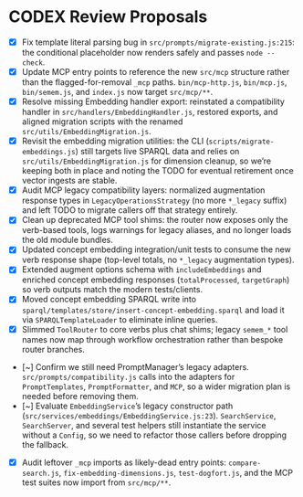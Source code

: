 # CODEX Review Proposals

- [x] Fix template literal parsing bug in `src/prompts/migrate-existing.js:215`: the conditional placeholder now renders safely and passes `node --check`.
- [x] Update MCP entry points to reference the new `src/mcp` structure rather than the flagged-for-removal `_mcp` paths. `bin/mcp-http.js`, `bin/mcp.js`, `bin/semem.js`, and `index.js` now target `src/mcp/**`.
- [x] Resolve missing Embedding handler export: reinstated a compatibility handler in `src/handlers/EmbeddingHandler.js`, restored exports, and aligned migration scripts with the renamed `src/utils/EmbeddingMigration.js`.
- [x] Revisit the embedding migration utilities: the CLI (`scripts/migrate-embeddings.js`) still targets live SPARQL data and relies on `src/utils/EmbeddingMigration.js` for dimension cleanup, so we’re keeping both in place and noting the TODO for eventual retirement once vector ingests are stable.
- [x] Audit MCP legacy compatibility layers: normalized augmentation response types in `LegacyOperationsStrategy` (no more `*_legacy` suffix) and left TODO to migrate callers off that strategy entirely.
- [x] Clean up deprecated MCP tool shims: the router now exposes only the verb-based tools, logs warnings for legacy aliases, and no longer loads the old module bundles.
- [x] Updated concept embedding integration/unit tests to consume the new verb response shape (top-level totals, no `*_legacy` augmentation types).
- [x] Extended augment options schema with `includeEmbeddings` and enriched concept embedding responses (`totalProcessed`, `targetGraph`) so verb outputs match the modern tests/clients.
- [x] Moved concept embedding SPARQL write into `sparql/templates/store/insert-concept-embedding.sparql` and load it via `SPARQLTemplateLoader` to eliminate inline queries.
- [x] Slimmed `ToolRouter` to core verbs plus chat shims; legacy `semem_*` tool names now map through workflow orchestration rather than bespoke router branches.
- [~] Confirm we still need PromptManager’s legacy adapters. `src/prompts/compatibility.js` calls into the adapters for `PromptTemplates`, `PromptFormatter`, and `MCP`, so a wider migration plan is needed before removing them.
- [~] Evaluate `EmbeddingService`’s legacy constructor path (`src/services/embeddings/EmbeddingService.js:23`). `SearchService`, `SearchServer`, and several test helpers still instantiate the service without a `Config`, so we need to refactor those callers before dropping the fallback.
- [x] Audit leftover `_mcp` imports as likely-dead entry points: `compare-search.js`, `fix-embedding-dimensions.js`, `test-dogfort.js`, and the MCP test suites now import from `src/mcp/**`.
